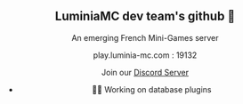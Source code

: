 <div align="center">
  
## LuminiaMC dev team's github 🙌

An emerging French Mini-Games server
  
play.luminia-mc.com : 19132

Join our [Discord Server](https://discord.gg/xnMt2mZPnc)

- 🫶🏻 Working on database plugins
